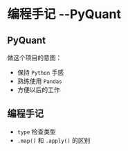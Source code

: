 # 编程手记 --PyQuant

## PyQuant
做这个项目的意图：
+ 保持 `Python` 手感
+ 熟练使用 `Pandas`
+ 方便以后的工作

## 编程手记
+ `type` 检查类型
+ `.map()` 和 `.apply()` 的区别

